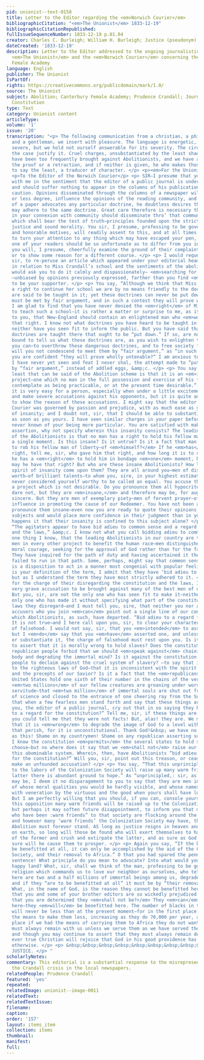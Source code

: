 ```yaml
---
pid: unionist--text-0158
title: Letter to the Editor regarding the <em>Norwich Courier</em>
bibliographicCitation: "<em>The Unionist</em> 1833-12-19"
bibliographicCitationRepublished: 
fullIssueSequenceNumber: 1833-12-19 p.01.04
creator: Charles C. Burleigh; William H. Burleigh; Justice (pseudonym)
dateCreated: '1833-12-19'
description: Letter to the Editor addressed to the ongoing journalistic dispute between
  <em>The Unionist</em> and the <em>Norwich Courier</em> concerning the Canterbury
  Female Academy
language: English
publisher: The Unionist
IsPartOf: 
rights: https://creativecommons.org/publicdomain/mark/1.0/
source: The Unionist
subject: Abolition; Canterbury Female Academy; Prudence Crandall; Journalistic Debate;
  Constitution
type: Text
category: Unionist content
articleType: 
volume: '1'
issue: '20'
transcription: "<p> The following communication from a christian, a philanthropist,
  and a gentleman, we insert with pleasure. The language is energetic, occasionally
  severe, but we hold not ourself answerable for its severity. The circumstances of
  the case justify it. Cruel charges, unsubstantiated by the least shadow of evidence,
  have been too frequently brought against Abolitionists, and we have a right to demand
  the proof or a retraction, and if neither is given, he who makes those charge is,
  to say the least, a traducer of character. </p> <p><em>For the Unionist.</em></p>
  <p>To the Editor of the Norwich Courier</p> <p> SIR—I presume that you will agree
  with me in the sentiment that the editor of a public journal is under weighty responsibilities,
  and should suffer nothing to appear in the columns of his publication but with extreme
  caution. Opinions disseminated through the columns of a newspaper will, to a greater
  or less degree, influence the opinions of the reading community, and when the editor
  of a paper advocates any particular doctrine, he doubtless desires that his readers
  may adhere to the same doctrine. Great care therefore is necessary that a person
  in your connexion with community should disseminate thro’ that community, precepts
  which shall bear the test of truth—principles founded upon the strictest rules of
  justice and sound morality. You sir, I presume, professing to be governed by high
  and honorable motives, will readily assent to this, and at all times be willing
  to turn your attention to any thing which may have escaped your pen, and if any
  one of your readers should be so unfortunate as to differ from you in sentiment,
  you will, I presume, cheerfully examine the ground of their complaints, to be convinced,
  or to show some reason for a different course. </p> <p> I would request of you,
  sir, to re-peruse an article which appeared under your editorial head, Oct. 23d,
  in relation to Miss Crandall’s school and the sentiments of the abolitionists. I
  would ask you to do it calmly and dispassionately— <em>searching for the truth</em>
  —unbiased by opinions previously expressed, farther than you find <em>reason</em>
  to be your supporter. </p> <p> You say, “Although we think that Miss Crandall has
  a right to continue her school we are by no means friendly to the doctrines which
  are said to be taught in it; yet these doctrines can never be put down by persecution—they
  must be met by fair argument, and in such a contest they will prove wholly untenable.”
  I am glad to find that you have never denied the <em>right</em> of Miss Crandall
  to teach such a school—it is rather a matter or surprise to me, as it probably is
  to you, that New-England should contain an enlightened man who <em>would</em> deny
  that right. I know not what doctrines you have heard to be taught in that school,
  neither have you seen fit to inform the public. But you have said that <em>dangerous</em>
  doctrines are taught there that ought to be “put down.” If so, are not you, sir,
  bound to tell us what these doctrines are, as you wish to enlighten the public all
  you can—to overthrow these dangerous doctrines, and to free society from their contamination,
  will you not condescend to meet them by “fair argument,” as “in such a contest”
  you are confident “they will prove wholly untenable?” I am anxious to see, what
  I have never yet seen and feat I never shal, the attempt made to “put them down”
  by “fair argument,” instead of addled eggs, &amp;c. </p> <p> You say again, “The
  least that can be said of the Abolition scheme is that it is an <em>insane</em>
  project—one which no man in the full possession and exercise of his faculties can
  contemplate as being practicable, or at the present time desirable.” I know, sir,
  it is very easy for a person, especially when under a little excitement, to go on
  and make severe accusations against his opponents, but it is quite another thing
  to show the reason of these accusations. I might say that the editor of the Norwich
  Courier was governed by passion and prejudice, with as much ease as you charge Abolitionists
  of insanity; and I doubt not, sir, that I should be able to substantiate my charge
  as soon as you yours. I have seen similar charges in your paper before, but I have
  never known of your being more particular. You are satisfied with making a general
  assertion, why not specify wherein this insanity consists? The leading doctrine
  of the Abolitionists is that no man has a right to hold his fellow man in bondage
  a single moment. Is this insane? Is it untrue? Is it a fact that man <em>has a right</em>
  to rob his fellow man of liberty—of <em>himself?</em> If he <em>has</em> such a
  right, tell me, sir, who gave him that right, and how long it is to continue. If
  he has a <em>right</em> to hold him in bondage <em>one</em> moment, how many moments
  may he have that right? But who are these insane Abolitionists? How long since this
  spirit of insanity come upon them? They are all around you—men of distinguished
  worth—of brilliant talents—to whom you, sire, in your highest estimation of yourself,
  never considered yourself worthy to be called an equal. You accuse them of forwarding
  a project which is not desirable. Do you pronounce them all hypocrites? No, you
  dare not, but they are <em>insane,</em> and therefore may be, for aught you know,
  sincere. But they are men of exemplary piety—men of fervent prayer—of extensive
  influence in promoting the cause of our Redeemer. You have not been accustomed to
  pronounce them insane—even now you are ready to quote their opinions upon other
  subjects and would place more confidence in their judgment than in your own. How
  happens it that their insanity is confined to this subject alone? </p> <p> You say,
  “The agitators appear to have bid adieu to common sense and a regard for the constitution
  and the laws,” &amp;c. I know not what you call bidding adieu to common sense, but
  one thing I know, that the leading Abolitionists in our country are the leading
  men in every other project to benefit the human race—men distinguished for their
  moral courage, seeking for the approval of God rather than for the favor of man.
  They have inquired for the path of duty and having ascertained it they have not
  failed to run in that path. Some, perhaps, might say that common sense in this respect
  is a disposition to act in a manner most congenial with popular feeling, If this
  is your definition of the term, I admit that they have ‘bid adieu to common sense,’
  but as I understand the term they have most strictly adhered to it. </p> <p> As
  for the charge of their disregarding the constitution and the laws, I think it a
  very grave accusation to be brought against many of the best men of our country.
  But you, sir, are not the only one who has seen fit to make it—neither are you the
  only one who has made it without specifying what part of the constitution or what
  laws they disregard—and I must tell you, sire, that neither you nor all the wholesale
  accusers who you join <em>can</em> point out a single line of our constitution from
  which Abolitionists, as such, have departed. “Bid adieu to a regard for the constitution!”
  It is not true—and I here call upon you, sir, to clear your character from the imputation
  of falsehood. I would not say, sir, that you <em>intended</em> to assert an untruth,
  but I <em>do</em> say that you <em>have</em> asserted one, and unless you retract
  or substantiate it, the charge of falsehood must rest upon you. Is it unconstitutional
  to assert that it is morally wrong to hold slaves? Does the constitution of a free,
  republican people forbid that we should <em>speak against</em> chaining the mortal
  body and degrading the immortal mind? Is it against the constitution of a Christian
  people to declaim against the cruel system of slavery? —to say that it is contrary
  to the righteous laws of God—that it is inconsistent with the spirit of the gospel
  and the precepts of our Savior? Is it a fact that the <em>republicans</em> of the
  United States hold one sixth of their number in the chains of the veriest despotism—that
  <em>two millions</em> of our fellow creatures are groaning under worse than Egyptian
  servitude—that <em>two million</em> of immortal souls are shut out from the light
  of science and closed to the entrance of one cheering ray from the Sun of Righteousness—and
  that when a few fearless men stand forth and say that these things are <em>wrong,</em>
  you, the editor of a public journal, cry out that in so saying they have “bid adieu
  to a regard for the constitution?” Tell me, sir, if these things are facts? O that
  you could tell me that they were not facts! But, alas! they are. We must not say
  that it is <em>wrong</em> to degrade the image of God to a level with the brutes
  that perish, for it is unconstitutional. Thank God!&nbsp; we have no such constitution
  as this! Shame on my countrymen! Shame on any republican asserting such a doctrine!
  I know the constitution <em>permits</em> the several states to hold slaves if they
  choose—but no where does it say that we <em>shall not</em> raise our voices against
  this abominable system. Wherein, then, have Abolitionists “bid adieu to a regard
  for the constitution?” Will you, sir, point out this treason, or cease longer to
  make an unfounded accusation? </p> <p> You say, “That this unprincipled opposition
  to the labors of the Colonization Society will raise up many warm friends to the
  latter there is abundant ground to hope.” As “unprincipled,: sir, as these ‘agitators’
  may be, I deem it no disparagement to you to say that they are men in the splendor
  of whose moral qualities you would be hardly visible, and whose names will be breathed
  with veneration by the virtuous and the good when yours shall have long been forgotten.
  But I am perfectly willing that you should, if you can, console yourself that by
  this opposition many warm friends will be raised up to the Colonization Society,
  but perhaps it may soften future disappointment, to inform you that many of those
  who have been :warm friends” to that society are flocking around the Abolition standard,
  and however many ‘warm friends’ the Colonization Society may have, the cause of
  Abolition must forever stand. AS long as justice reigns in heaven and sin is found
  on earth, so long will those be found who will exert themselves to hasten the triumph
  of the former and crush and extirpate the latter, and as sure as God is good so
  sure will he cause them to prosper. </p> <p> Again you say, “If the blacks are to
  be benefitted at all, it can only be accomplished by the aid of the Colonization
  Society, and their removal to Africa.” O that you had spared the penning of that
  sentence! What principle do you mean to advocate? Into what would you convert our
  happy land? What, sir, shall we think of the man, professing to be governed by that
  religion which commands us to love our neighbor as ourselves, who tells us that
  here are two and a half millions of immortal beings among us, degraded and wretched,
  and if they “are to be benefitted at all” it must be by “their removal to Africa?”
  What, in the name of God, is the reason they cannot be benefitted here? What but
  that you and some of your brother editors are so wickedly prejudiced against them
  that you are determined they <em>shall not be?</em> They <em>can</em> be benefitted
  here—they <em>will</em> be benefitted here. The number of blacks in this country
  will never be less than at the present moment—for in the first place we have not
  the means to make them less, increasing as they do 70,000 per year, and in the second
  place if we had the means of carrying them to Africa they do not want to go. They
  must always remain with us unless we serve them as we have served the poor Indians,
  and though you may continue to assert that they must always remain degraded, yet
  ever true Christian will rejoice that God in his good providence has ordered it
  otherwise. </p> <p> &nbsp;&nbsp;&nbsp;&nbsp;&nbsp;&nbsp;&nbsp;&nbsp;&nbsp;&nbsp;&nbsp;&nbsp;&nbsp;&nbsp;&nbsp;&nbsp;&nbsp;&nbsp;&nbsp;&nbsp;&nbsp;&nbsp;&nbsp;&nbsp;&nbsp;&nbsp;&nbsp;&nbsp;&nbsp;&nbsp;&nbsp;&nbsp;&nbsp;&nbsp;&nbsp;&nbsp;&nbsp;&nbsp;&nbsp;&nbsp;&nbsp;&nbsp;&nbsp;&nbsp;&nbsp;&nbsp;&nbsp;&nbsp;&nbsp;&nbsp;&nbsp;&nbsp;&nbsp;&nbsp;&nbsp;&nbsp;&nbsp;&nbsp;&nbsp;&nbsp;&nbsp;&nbsp;&nbsp;&nbsp;&nbsp;&nbsp;&nbsp;&nbsp;&nbsp;&nbsp;&nbsp;&nbsp;&nbsp;&nbsp;&nbsp;&nbsp;&nbsp;&nbsp;&nbsp;&nbsp;&nbsp;&nbsp;&nbsp;&nbsp;&nbsp;&nbsp;&nbsp;&nbsp;&nbsp;&nbsp;&nbsp;&nbsp;&nbsp;&nbsp;&nbsp;&nbsp;&nbsp;&nbsp;&nbsp;&nbsp;&nbsp;&nbsp;&nbsp;&nbsp;&nbsp;&nbsp;&nbsp;
  JUSTICE. </p> "
scholarlyNotes: 
commentary: This editorial is a substantial response to the misrepresentations of
  the Crandall crisis in the local newspapers.
relatedPeople: Prudence Crandall
featured: 'yes'
repeated: 
relatedImage: unionist--image-0011
relatedText: 
relatedTextIssue: 
filename: 
caption: 
order: '157'
layout: items_item
collection: items
thumbnail: 
manifest: 
full: 
---
```

